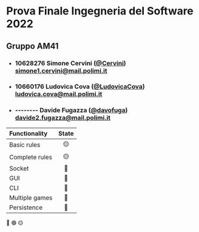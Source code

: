 # Prova Finale Ingegneria del Software 2022
## Gruppo AM41

- ###   10628276   Simone Cervini ([@Cervini](https://github.com/Cervini))<br>simone1.cervini@mail.polimi.it
- ###   10660176    Ludovica Cova ([@LudovicaCova](https://github.com/LudovicaCova))<br>ludovica.cova@mail.polimi.it
- ###   --------    Davide Fugazza ([@davofuga](https://github.com/davofuga))<br>davide2.fugazza@mail.polimi.it

| Functionality    |                       State                        |
|:-----------------|:--------------------------------------------------:|
| Basic rules      | 🟡 | Testing
| Complete rules   | 🟡 | Implementation
| Socket           | 🔴 |
| GUI              | 🔴 |
| CLI              | 🔴 |
| Multiple games   | 🔴 |
| Persistence      | 🔴 |

🔴
🟢
🟡
